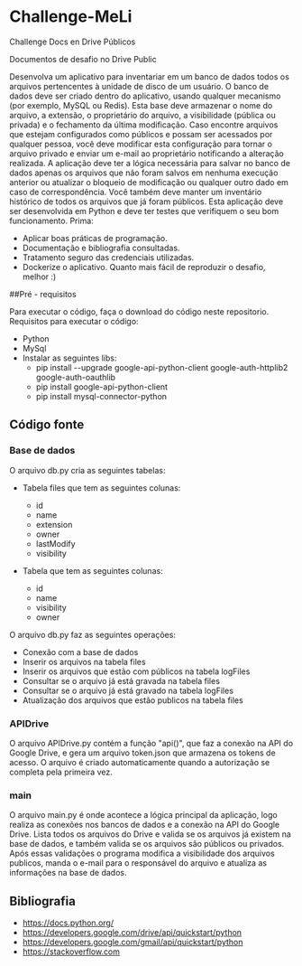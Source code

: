 # Challenge-MeLi
Challenge Docs en Drive Públicos

Documentos de desafio no Drive Public

Desenvolva um aplicativo para inventariar em um banco de dados todos os arquivos pertencentes à unidade de disco de um usuário. O banco de dados deve ser criado dentro do aplicativo, usando qualquer mecanismo (por exemplo, MySQL ou Redis). Esta base deve armazenar o nome do arquivo, a extensão, o proprietário do arquivo, a visibilidade (pública ou privada) e o fechamento da última modificação. Caso encontre arquivos que estejam configurados como públicos e possam ser acessados ​​por qualquer pessoa, você deve modificar esta configuração para tornar o arquivo privado e enviar um e-mail ao proprietário notificando a alteração realizada. A aplicação deve ter a lógica necessária para salvar no banco de dados apenas os arquivos que não foram salvos em nenhuma execução anterior ou atualizar o bloqueio de modificação ou qualquer outro dado em caso de correspondência. Você também deve manter um inventário histórico de todos os arquivos que já foram públicos. Esta aplicação deve ser desenvolvida em Python e deve ter testes que verifiquem o seu bom funcionamento. Prima:

- Aplicar boas práticas de programação.
- Documentação e bibliografia consultadas.
- Tratamento seguro das credenciais utilizadas.
- Dockerize o aplicativo. Quanto mais fácil de reproduzir o desafio, melhor :)

##Pré - requisitos

Para executar o código, faça o download do código neste repositorio.
Requisitos para executar o código:
* Python
* MySql
* Instalar as seguintes libs:
	*  pip install --upgrade google-api-python-client google-auth-httplib2 google-auth-oauthlib
	*  pip install google-api-python-client
	*  pip install mysql-connector-python

## Código fonte

### Base de dados

O arquivo db.py cria as seguintes tabelas:
- Tabela files que tem as seguintes colunas:
  - id
  - name
  - extension
  - owner
  - lastModify
  - visibility

- Tabela que tem as seguintes colunas:
  - id
  - name
  - visibility
  - owner

O arquivo db.py faz as seguintes operações:
- Conexão com a base de dados
- Inserir os arquivos na tabela files
- Inserir os arquivos que estão com públicos na tabela logFiles
- Consultar se o arquivo já está gravada na tabela files
- Consultar se o arquivo já está gravado na tabela logFiles
- Atualização dos arquivos que estão publicos na tabela files

### APIDrive
O arquivo APIDrive.py contém a função "api()", que faz a conexão na API do Google Drive,
e gera um arquivo token.json que armazena os tokens de acesso. O arquivo é criado automaticamente
quando a autorização se completa pela primeira vez.

### main
O arquivo main.py é onde acontece a lógica principal da aplicação, logo realiza as conexões nos bancos de dados e a
conexão na API do Google Drive. Lista todos os arquivos do Drive e valida se os arquivos já existem na base de dados, e
também valida se os arquivos são públicos ou privados. Após essas validações o programa modifica a visibilidade dos arquivos
publicos, manda o e-mail para o responsável do arquivo e atualiza as informações na base de dados.

## Bibliografia

- https://docs.python.org/
- https://developers.google.com/drive/api/quickstart/python
- https://developers.google.com/gmail/api/quickstart/python
- https://stackoverflow.com